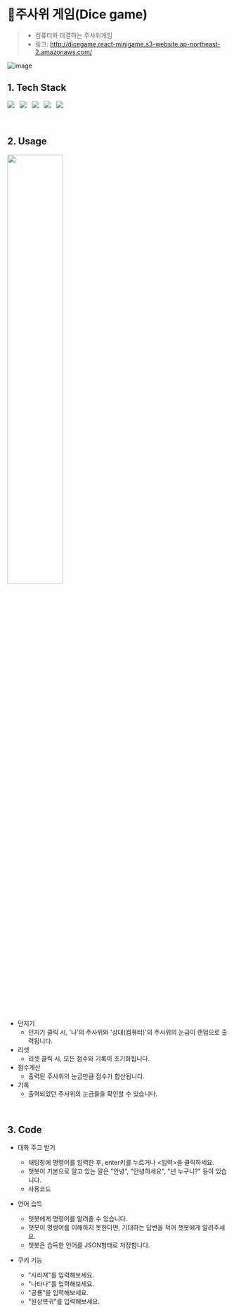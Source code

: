 # 🎲주사위 게임(Dice game)
> * 컴퓨터와 대결하는 주사위게임
> * 링크: http://dicegame.react-minigame.s3-website.ap-northeast-2.amazonaws.com/

![image](https://user-images.githubusercontent.com/85826542/138397068-9c50cdcc-766a-4712-9e03-d39200cd2cdc.png)


## 1. Tech Stack  
<p>
<img src="https://img.shields.io/badge/HTML5-E34F26?style=flat-square&logo=HTML5&logoColor=white"/></a> &nbsp
<img src="https://img.shields.io/badge/CSS3-1572B6?style=flat-square&logo=CSS3&logoColor=white"/></a> &nbsp
<img src="https://img.shields.io/badge/JavaScript-F7DF1E?style=flat-square&logo=JavaScript&logoColor=white"/></a> &nbsp
<img src="https://img.shields.io/badge/React.js-20B2AA?style=flat-square&logo=react&logoColor=white"/></a> &nbsp
<!--<img src="https://img.shields.io/badge/JSON-3DDC84?style=flat-square&logo=JSON&logoColor=white"/></a> &nbsp
<img src="https://img.shields.io/badge/MongoDB-47A248?style=flat-square&logo=MongoDB&logoColor=white"/></a> &nbsp 
<img src="https://img.shields.io/badge/MySQL-4479A1?style=flat-square&logo=MySQL&logoColor=white"/></a> &nbsp 
<img src="https://img.shields.io/badge/c++-00599C?style=flat-square&logo=c%2B%2B&logoColor=white"/></a> &nbsp -->
<img src="https://img.shields.io/badge/Amazon AWS-232F3E?style=flat-square&logo=Amazon%20AWS&logoColor=white"/></a> &nbsp </p> <br/>


## 2. Usage
<img src="https://user-images.githubusercontent.com/85826542/138398043-7aa76053-3fcb-4c3c-874e-bfaa0d1b3219.gif" width="50%" height="50%">

* 던지기
  + 던지기 클릭 시, '나'의 주사위와 '상대(컴퓨터)'의 주사위의 눈금이 랜덤으로 출력됩니다.
* 리셋
  + 리셋 클릭 시, 모든 점수와 기록이 초기화됩니다.
* 점수계산
  + 출력된 주사위의 눈금만큼 점수가 합산됩니다.
* 기록
  + 출력되었던 주사위의 눈금들을 확인할 수 있습니다.
<br/>


## 3. Code
* 대화 주고 받기
  + 채팅창에 명령어를 입력한 후, enter키를 누르거나 <입력>을 클릭하세요.
  + 챗봇이 기본으로 알고 있는 말은 "안녕", "안녕하세요", "넌 누구니?" 등이 있습니다.
  + 사용코드
  
* 언어 습득
  + 챗봇에게 명령어를 알려줄 수 있습니다.
  + 챗봇이 명령어를 이해하지 못한다면, 기대하는 답변을 적어 챗봇에게 알려주세요.
  + 챗봇은 습득한 언어를 JSON형태로 저장합니다.
  
* 쿠키 기능
  + "사라져"를 입력해보세요.
  + "나타나"를 입력해보세요.
  + "공룡"을 입력해보세요.
  + "원상복귀"를 입력해보세요.
  

  

